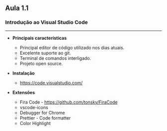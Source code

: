 ## Aula 1.1 
### Introdução ao Visual Studio Code
---
- **Principais características**
	- Principal editor de código utilizado nos dias atuais.
	- Excelente suporte ao git.
	- Terminal de comandos interligado.
	- Projeto open source.
	
- **Instalação**
	- https://code.visualstudio.com/
	
- **Extensões**
	- Fira Code - https://github.com/tonsky/FiraCode
	- vscode-icons
	- Debugger for Chrome
	- Prettier - Code formatter
	- Color Highlight